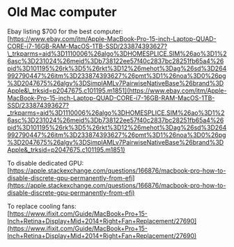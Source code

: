 # Old Mac computer

Ebay listing $700 for the best computer:  
[https://www.ebay.com/itm/Apple-MacBook-Pro-15-inch-Laptop-QUAD-CORE-i7-16GB-RAM-MacOS-1TB-SSD/233874393627?\_trkparms=aid%3D1110006%26algo%3DHOMESPLICE.SIM%26ao%3D1%26asc%3D231024%26meid%3Db738122ee57f40c2837bc28251fb65a4%26pid%3D101195%26rk%3D5%26rkt%3D12%26mehot%3Dag%26sd%3D264992790447%26itm%3D233874393627%26pmt%3D1%26noa%3D0%26pg%3D2047675%26algv%3DSimplAMLv7PairwiseNativeBase%26brand%3DApple&\_trksid=p2047675.c101195.m1851](https://www.ebay.com/itm/Apple-MacBook-Pro-15-inch-Laptop-QUAD-CORE-i7-16GB-RAM-MacOS-1TB-SSD/233874393627?_trkparms=aid%3D1110006%26algo%3DHOMESPLICE.SIM%26ao%3D1%26asc%3D231024%26meid%3Db738122ee57f40c2837bc28251fb65a4%26pid%3D101195%26rk%3D5%26rkt%3D12%26mehot%3Dag%26sd%3D264992790447%26itm%3D233874393627%26pmt%3D1%26noa%3D0%26pg%3D2047675%26algv%3DSimplAMLv7PairwiseNativeBase%26brand%3DApple&_trksid=p2047675.c101195.m1851)

To disable dedicated GPU:  
[https://apple.stackexchange.com/questions/166876/macbook-pro-how-to-disable-discrete-gpu-permanently-from-efi](https://apple.stackexchange.com/questions/166876/macbook-pro-how-to-disable-discrete-gpu-permanently-from-efi)

To replace cooling fans:  
[https://www.ifixit.com/Guide/MacBook+Pro+15-Inch+Retina+Display+Mid+2014+Right+Fan+Replacement/27690](https://www.ifixit.com/Guide/MacBook+Pro+15-Inch+Retina+Display+Mid+2014+Right+Fan+Replacement/27690)





